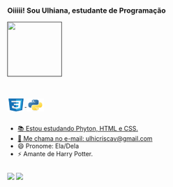 ### Oiiiii! Sou Ulhiana, estudante de Programação 
<div> 
<a href=><img src="https://i.picasion.com/pic92/6f4e2abbc4176bdeca0702199618133b.gif" width="125" height="125" border="0" /></a><br /><a href="https://picasion.com/"/a>
<div>

##

<div style="display: inline_block"><br
  <img align="center" alt="Ulhiana-HTML" height="30" width="40" src="https://raw.githubusercontent.com/devicons/devicon/master/icons/html5/html5-original.svg">
  <img align="center" alt="Ulhiana-CSS" height="30" width="40" src="https://raw.githubusercontent.com/devicons/devicon/master/icons/css3/css3-original.svg">
  <img align="center" alt="Ulhiana-Python" height="30" width="40" src="https://raw.githubusercontent.com/devicons/devicon/master/icons/python/python-original.svg">
  <src="https://media.discordapp.net/attachments/639956127056134178/890373478988013628/Publicacoes_Instagram_1_1.png?width=676&height=676">
</div>

##

- 📚 Estou estudando Phyton, HTML e CSS. 
- 💬 Me chama no e-mail: ulhicriscav@gmail.com
- 😄 Pronome: Ela/Dela
- ⚡ Amante de Harry Potter.

##

<div>
  <a href="https://www.instagram.com/cryscav/?next=%2F" target="_blank"><img src="https://img.shields.io/badge/-Instagram-%23E4405F?style=for-the-badge&logo=instagram&logoColor=white" target="_blank"></a>
  <a href="https://www.linkedin.com/in/ulhiana-araujo-a80790169" target="_blank"><img src="https://img.shields.io/badge/-LinkedIn-%230077B5?style=for-the-badge&logo=linkedin&logoColor=white" target="_blank"></a> 
<div>
